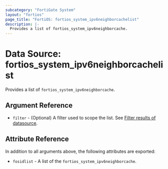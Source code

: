 ```yaml
---
subcategory: "FortiGate System"
layout: "fortios"
page_title: "FortiOS: fortios_system_ipv6neighborcachelist"
description: |-
  Provides a list of fortios_system_ipv6neighborcache.
---
```


# Data Source: fortios_system_ipv6neighborcachelist
Provides a list of `fortios_system_ipv6neighborcache`.

## Argument Reference

* `filter` - (Optional) A filter used to scope the list. See [Filter results of datasource](https://registry.terraform.io/providers/fortinetdev/fortios/latest/docs/guides/fgt_filter).

## Attribute Reference

In addition to all arguments above, the following attributes are exported:

* `fosidlist` -  A list of the `fortios_system_ipv6neighborcache`.
